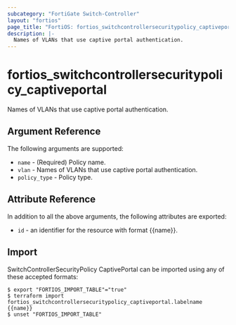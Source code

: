 ```yaml
---
subcategory: "FortiGate Switch-Controller"
layout: "fortios"
page_title: "FortiOS: fortios_switchcontrollersecuritypolicy_captiveportal"
description: |-
  Names of VLANs that use captive portal authentication.
---
```


# fortios_switchcontrollersecuritypolicy_captiveportal
Names of VLANs that use captive portal authentication.

## Argument Reference

The following arguments are supported:

* `name` - (Required) Policy name.
* `vlan` - Names of VLANs that use captive portal authentication.
* `policy_type` - Policy type.


## Attribute Reference

In addition to all the above arguments, the following attributes are exported:
* `id` - an identifier for the resource with format {{name}}.

## Import

SwitchControllerSecurityPolicy CaptivePortal can be imported using any of these accepted formats:
```
$ export "FORTIOS_IMPORT_TABLE"="true"
$ terraform import fortios_switchcontrollersecuritypolicy_captiveportal.labelname {{name}}
$ unset "FORTIOS_IMPORT_TABLE"
```
